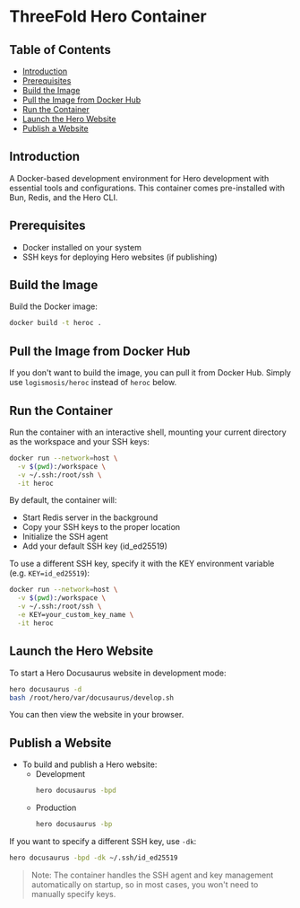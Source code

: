 <h1> ThreeFold Hero Container</h1>

<h2> Table of Contents</h2>

- [Introduction](#introduction)
- [Prerequisites](#prerequisites)
- [Build the Image](#build-the-image)
- [Pull the Image from Docker Hub](#pull-the-image-from-docker-hub)
- [Run the Container](#run-the-container)
- [Launch the Hero Website](#launch-the-hero-website)
- [Publish a Website](#publish-a-website)

## Introduction

A Docker-based development environment for Hero development with essential tools and configurations. This container comes pre-installed with Bun, Redis, and the Hero CLI.

## Prerequisites

- Docker installed on your system
- SSH keys for deploying Hero websites (if publishing)

## Build the Image

Build the Docker image:
```bash
docker build -t heroc .
```

## Pull the Image from Docker Hub

If you don't want to build the image, you can pull it from Docker Hub. Simply use `logismosis/heroc` instead of `heroc` below.

## Run the Container

Run the container with an interactive shell, mounting your current directory as the workspace and your SSH keys:

```bash
docker run --network=host \
  -v $(pwd):/workspace \
  -v ~/.ssh:/root/ssh \
  -it heroc
```

By default, the container will:
- Start Redis server in the background
- Copy your SSH keys to the proper location
- Initialize the SSH agent
- Add your default SSH key (id_ed25519)

To use a different SSH key, specify it with the KEY environment variable (e.g. `KEY=id_ed25519`):

```bash
docker run --network=host \
  -v $(pwd):/workspace \
  -v ~/.ssh:/root/ssh \
  -e KEY=your_custom_key_name \
  -it heroc
```

## Launch the Hero Website

To start a Hero Docusaurus website in development mode:

```bash
hero docusaurus -d
bash /root/hero/var/docusaurus/develop.sh
```

You can then view the website in your browser.

## Publish a Website

- To build and publish a Hero website:
  - Development
    ```bash
    hero docusaurus -bpd
    ```
  - Production
    ```bash
    hero docusaurus -bp
    ```

If you want to specify a different SSH key, use `-dk`:

```bash
hero docusaurus -bpd -dk ~/.ssh/id_ed25519
```

> Note: The container handles the SSH agent and key management automatically on startup, so in most cases, you won't need to manually specify keys.
